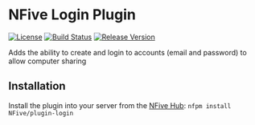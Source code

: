 # NFive Login Plugin
[![License](https://img.shields.io/github/license/NFive/plugin-login.svg)](LICENSE)
[![Build Status](https://img.shields.io/appveyor/ci/NFive/plugin-login.svg)](https://ci.appveyor.com/project/NFive/plugin-login)
[![Release Version](https://img.shields.io/github/release/NFive/plugin-login/all.svg)](https://github.com/NFive/plugin-login/releases)

Adds the ability to create and login to accounts (email and password) to allow computer sharing

## Installation
Install the plugin into your server from the [NFive Hub](https://hub.nfive.io/NFive/plugin-login): `nfpm install NFive/plugin-login`
